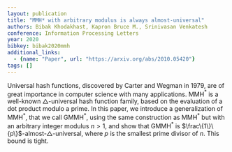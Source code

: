```yaml
---
layout: publication
title: "MMH* with arbitrary modulus is always almost-universal"
authors: Bibak Khodakhast, Kapron Bruce M., Srinivasan Venkatesh
conference: Information Processing Letters
year: 2020
bibkey: bibak2020mmh
additional_links:
  - {name: "Paper", url: "https://arxiv.org/abs/2010.05420"}
tags: []
---
```

Universal hash functions, discovered by Carter and Wegman in 1979, are of great importance in computer science with many applications. MMH$^*$ is a well-known $\triangle$-universal hash function family, based on the evaluation of a dot product modulo a prime. In this paper, we introduce a generalization of MMH$^*$, that we call GMMH$^*$, using the same construction as MMH$^*$ but with an arbitrary integer modulus $n>1$, and show that GMMH$^*$ is $\frac\{1\}\{p\}$-almost-$\triangle$-universal, where $p$ is the smallest prime divisor of $n$. This bound is tight.